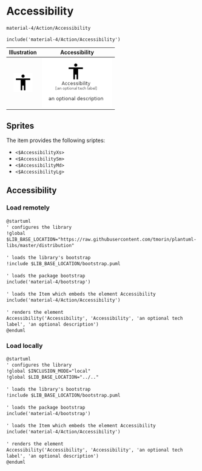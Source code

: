 # Accessibility


```text
material-4/Action/Accessibility
```

```text
include('material-4/Action/Accessibility')
```



| Illustration | Accessibility |
| :---: | :---: |
| ![illustration for Illustration](../../material-4/Action/Accessibility.png) | ![illustration for Accessibility](../../material-4/Action/Accessibility.Local.png) |



## Sprites
The item provides the following sriptes:

- `<$AccessibilityXs>`
- `<$AccessibilitySm>`
- `<$AccessibilityMd>`
- `<$AccessibilityLg>`





## Accessibility

### Load remotely
```plantuml
@startuml
' configures the library
!global $LIB_BASE_LOCATION="https://raw.githubusercontent.com/tmorin/plantuml-libs/master/distribution"

' loads the library's bootstrap
!include $LIB_BASE_LOCATION/bootstrap.puml

' loads the package bootstrap
include('material-4/bootstrap')

' loads the Item which embeds the element Accessibility
include('material-4/Action/Accessibility')

' renders the element
Accessibility('Accessibility', 'Accessibility', 'an optional tech label', 'an optional description')
@enduml
```

### Load locally
```plantuml
@startuml
' configures the library
!global $INCLUSION_MODE="local"
!global $LIB_BASE_LOCATION="../.."

' loads the library's bootstrap
!include $LIB_BASE_LOCATION/bootstrap.puml

' loads the package bootstrap
include('material-4/bootstrap')

' loads the Item which embeds the element Accessibility
include('material-4/Action/Accessibility')

' renders the element
Accessibility('Accessibility', 'Accessibility', 'an optional tech label', 'an optional description')
@enduml
```

